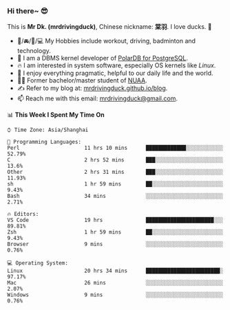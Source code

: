 ### Hi there~ 😎

This is **Mr Dk. (mrdrivingduck)**, Chinese nickname: **棠羽**. I love ducks. 🦆

- 💪/🚘/🏸/💻 My Hobbies include workout, driving, badminton and technology.
- 🍊 I am a DBMS kernel developer of [PolarDB for PostgreSQL](https://github.com/ApsaraDB/PolarDB-for-PostgreSQL).
- 🔥 I am interested in system software, especially OS kernels like *Linux*.
- 🔧 I enjoy everything pragmatic, helpful to our daily life and the world.
- 👨‍🎓 Former bachelor/master student of [NUAA](https://en.wikipedia.org/wiki/Nanjing_University_of_Aeronautics_and_Astronautics).
- ✍ Refer to my blog at: [mrdrivingduck.github.io/blog](https://www.mrdrivingduck.cn/blog/#/).
- 📫 Reach me with this email: [mrdrivingduck@gmail.com](mailto:mrdrivingduck@gmail.com).

<!--START_SECTION:waka-->
📊 **This Week I Spent My Time On** 

```text
⌚︎ Time Zone: Asia/Shanghai

💬 Programming Languages: 
Perl                     11 hrs 10 mins      █████████████░░░░░░░░░░░░   52.79% 
C                        2 hrs 52 mins       ███░░░░░░░░░░░░░░░░░░░░░░   13.6% 
Other                    2 hrs 31 mins       ███░░░░░░░░░░░░░░░░░░░░░░   11.93% 
sh                       1 hr 59 mins        ██░░░░░░░░░░░░░░░░░░░░░░░   9.43% 
Bash                     34 mins             ░░░░░░░░░░░░░░░░░░░░░░░░░   2.71%

🔥 Editors: 
VS Code                  19 hrs              ██████████████████████░░░   89.81% 
Zsh                      1 hr 59 mins        ██░░░░░░░░░░░░░░░░░░░░░░░   9.43% 
Browser                  9 mins              ░░░░░░░░░░░░░░░░░░░░░░░░░   0.76%

💻 Operating System: 
Linux                    20 hrs 34 mins      ████████████████████████░   97.17% 
Mac                      26 mins             ░░░░░░░░░░░░░░░░░░░░░░░░░   2.07% 
Windows                  9 mins              ░░░░░░░░░░░░░░░░░░░░░░░░░   0.76%

```


<!--END_SECTION:waka-->

<!-- ![Mr Dk.'s GitHub Stats](https://github-readme-stats.vercel.app/api?username=mrdrivingduck&count_private&show_icons=true&theme=buefy) -->

<!-- ![Most Used Languages](https://github-readme-stats.vercel.app/api/top-langs/?username=mrdrivingduck&exclude_repo=mips32-CPU,snort-tcp-socket&theme=buefy&layout=compact&langs_count=10) -->


<!--
**mrdrivingduck/mrdrivingduck** is a ✨ _special_ ✨ repository because its `README.md` (this file) appears on your GitHub profile.

Here are some ideas to get you started:

- 🔭 I’m currently working on ...
- 🌱 I’m currently learning ...
- 👯 I’m looking to collaborate on ...
- 🤔 I’m looking for help with ...
- 💬 Ask me about ...
- 📫 How to reach me: ...
- 😄 Pronouns: ...
- ⚡ Fun fact: ...
-->
